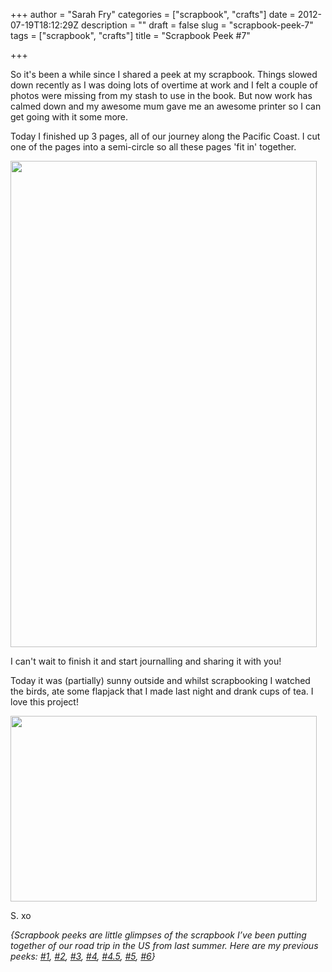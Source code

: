 +++
author = "Sarah Fry"
categories = ["scrapbook", "crafts"]
date = 2012-07-19T18:12:29Z
description = ""
draft = false
slug = "scrapbook-peek-7"
tags = ["scrapbook", "crafts"]
title = "Scrapbook Peek #7"

+++


So it's been a while since I shared a peek at my scrapbook. Things slowed down recently as I was doing lots of overtime at work and I felt a couple of photos were missing from my stash to use in the book. But now work has calmed down and my awesome mum gave me an awesome printer so I can get going with it some more.

Today I finished up 3 pages, all of our journey along the Pacific Coast. I cut one of the pages into a semi-circle so all these pages 'fit in' together.

<a href="http://sweetaspi.co.uk/content/images/2012/07/scrappeek7.jpg"><img class="aligncenter size-full wp-image-1072" title="scrappeek7" src="http://sweetaspi.co.uk/content/images/2012/07/scrappeek7.jpg" alt="" width="490" height="778" /></a>

I can't wait to finish it and start journalling and sharing it with you!

Today it was (partially) sunny outside and whilst scrapbooking I watched the birds, ate some flapjack that I made last night and drank cups of tea. I love this project!

<a href="http://sweetaspi.co.uk/content/images/2012/07/here.jpg"><img class="aligncenter size-full wp-image-1073" title="here" src="http://sweetaspi.co.uk/content/images/2012/07/here.jpg" alt="" width="490" height="297" /></a>

S. xo

<em><em>{Scrapbook peeks are little glimpses of the scrapbook I’ve been putting together of our road trip in the US from last summer. Here are my previous peeks: <a title="A Chilled Out Weekend" href="http://sweetaspi.co.uk/a-chilled-out-weekend/">#1</a>, <a title="Scrapbook Peek #2" href="http://sweetaspi.co.uk/scrapbook-peek-2/">#2</a>, <a title="Life Lately" href="http://sweetaspi.co.uk/life-lately/">#3</a>, <a title="Scrapbook Peek #4" href="http://sweetaspi.co.uk/scrapbook-peek-4/" target="_blank">#4</a>, <a title="DIY: Sewn Map Art" href="http://sweetaspi.co.uk/diy-sewn-map-art/" target="_blank">#4.5</a>, <a title="Scrapbook Peek #5" href="http://sweetaspi.co.uk/scrapbook-peek-5/">#5</a>, <a title="Scrapbook Peek #6" href="http://sweetaspi.co.uk/scrapbook-peek-6/">#6</a>}</em></em>

